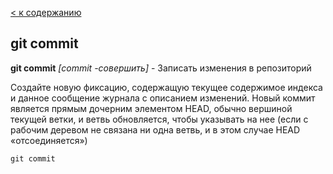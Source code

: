 [< к содержанию](./readme.md)

## git commit

**git commit** *[commit -совершить]* - Записать изменения в репозиторий

Создайте новую фиксацию, содержащую текущее содержимое индекса и данное сообщение журнала с описанием изменений. Новый коммит является прямым дочерним элементом HEAD, обычно вершиной текущей ветки, и ветвь обновляется, чтобы указывать на нее (если с рабочим деревом не связана ни одна ветвь, и в этом случае HEAD «отсоединяется»)

```bash=
git commit
```